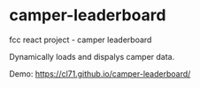 # camper-leaderboard
fcc react project - camper leaderboard

Dynamically loads and dispalys camper data.

Demo: https://cl71.github.io/camper-leaderboard/
